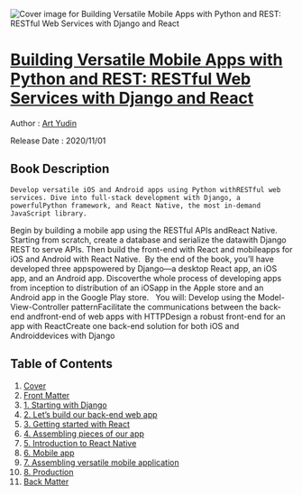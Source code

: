 ![Cover image for Building Versatile Mobile Apps with Python and REST: RESTful Web Services with Django and React](https://imgdetail.ebookreading.net/cover/cover/20201212/EB9781484263334.jpg)

[Building Versatile Mobile Apps with Python and REST: RESTful Web Services with Django and React](https://ebookreading.net/view/book/Building+Versatile+Mobile+Apps+with+Python+and+REST%3A+RESTful+Web+Services+with+Django+and+React-EB9781484263334_1.html "Building Versatile Mobile Apps with Python and REST: RESTful Web Services with Django and React")
====================================================================================================================

Author : [Art Yudin](https://ebookreading.net/search/author/Art+Yudin)

Release Date : 2020/11/01

Book Description
-----------------


    
    Develop versatile iOS and Android apps using Python withRESTful web services. Dive into full-stack development with Django, a powerfulPython framework, and React Native, the most in-demand JavaScript library.
Begin by building a mobile app using the RESTful APIs andReact Native. Starting from scratch, create a database and serialize the datawith Django REST to serve APIs. Then build the front-end with React and mobileapps for iOS and Android with React Native.&nbsp;
By the end of the book, you’ll have developed three appspowered by Django—a desktop React app, an iOS app, and an Android app. Discoverthe whole process of developing apps from inception to distribution of an iOSapp in the Apple store and an Android app in the Google Play store.&nbsp;&nbsp;
You will:
Develop using the Model-View-Controller patternFacilitate the communications between the back-end andfront-end of web apps with HTTPDesign a robust front-end for an app with ReactCreate one back-end solution for both iOS and Androiddevices with Django
  

Table of Contents
-----------------

1. [Cover](https://ebookreading.net/view/book/Building+Versatile+Mobile+Apps+with+Python+and+REST%3A+RESTful+Web+Services+with+Django+and+React-EB9781484263334_1.html)
1. [Front Matter](https://ebookreading.net/view/book/Building+Versatile+Mobile+Apps+with+Python+and+REST%3A+RESTful+Web+Services+with+Django+and+React-EB9781484263334_2.html)
1. [1.&nbsp;Starting with Django](https://ebookreading.net/view/book/Building+Versatile+Mobile+Apps+with+Python+and+REST%3A+RESTful+Web+Services+with+Django+and+React-EB9781484263334_3.html)
1. [2.&nbsp;Let’s build our back-end web app](https://ebookreading.net/view/book/Building+Versatile+Mobile+Apps+with+Python+and+REST%3A+RESTful+Web+Services+with+Django+and+React-EB9781484263334_4.html)
1. [3.&nbsp;Getting started with React](https://ebookreading.net/view/book/Building+Versatile+Mobile+Apps+with+Python+and+REST%3A+RESTful+Web+Services+with+Django+and+React-EB9781484263334_5.html)
1. [4.&nbsp;Assembling pieces of our app](https://ebookreading.net/view/book/Building+Versatile+Mobile+Apps+with+Python+and+REST%3A+RESTful+Web+Services+with+Django+and+React-EB9781484263334_6.html)
1. [5.&nbsp;Introduction to React Native](https://ebookreading.net/view/book/Building+Versatile+Mobile+Apps+with+Python+and+REST%3A+RESTful+Web+Services+with+Django+and+React-EB9781484263334_7.html)
1. [6.&nbsp;Mobile app](https://ebookreading.net/view/book/Building+Versatile+Mobile+Apps+with+Python+and+REST%3A+RESTful+Web+Services+with+Django+and+React-EB9781484263334_8.html)
1. [7.&nbsp;Assembling versatile mobile application](https://ebookreading.net/view/book/Building+Versatile+Mobile+Apps+with+Python+and+REST%3A+RESTful+Web+Services+with+Django+and+React-EB9781484263334_9.html)
1. [8.&nbsp;Production](https://ebookreading.net/view/book/Building+Versatile+Mobile+Apps+with+Python+and+REST%3A+RESTful+Web+Services+with+Django+and+React-EB9781484263334_10.html)
1. [Back Matter](https://ebookreading.net/view/book/Building+Versatile+Mobile+Apps+with+Python+and+REST%3A+RESTful+Web+Services+with+Django+and+React-EB9781484263334_11.html)
